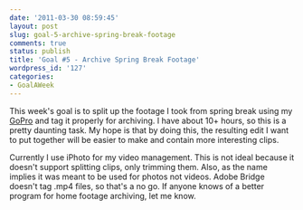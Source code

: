 ```yaml
---
date: '2011-03-30 08:59:45'
layout: post
slug: goal-5-archive-spring-break-footage
comments: true
status: publish
title: 'Goal #5 - Archive Spring Break Footage'
wordpress_id: '127'
categories:
- GoalAWeek
---
```


This week's goal is to split up the footage I took from spring break using my [GoPro](http://gopro.com/) and tag it properly for archiving. I have about 10+ hours, so this is a pretty daunting task. My hope is that by doing this, the resulting edit I want to put together will be easier to make and contain more interesting clips.

Currently I use iPhoto for my video management. This is not ideal because it doesn't support splitting clips, only trimming them. Also, as the name implies it was meant to be used for photos not videos. Adobe Bridge doesn't tag .mp4 files, so that's a no go. If anyone knows of a better program for home footage archiving, let me know.
